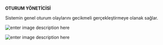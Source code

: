 **OTURUM YÖNETİCİSİ**<br>

Sistemin genel oturum olaylarını gecikmeli gerçekleştirmeye olanak sağlar.

![enter image description here](https://github.com/serdaraltin/Oturum-Yoneticisi/blob/master/Oturum%20Y%C3%B6neticisi/bin/Debug/ScreenShot-1.PNG)

![enter image description here](https://github.com/serdaraltin/Oturum-Yoneticisi/blob/master/Oturum%20Y%C3%B6neticisi/bin/Debug/ScreenShot-2.png)
<!--stackedit_data:
eyJoaXN0b3J5IjpbNTYwMTQ5OTUsNDA0ODU4OTUyLC00NDcwNj
g2NDZdfQ==
-->
